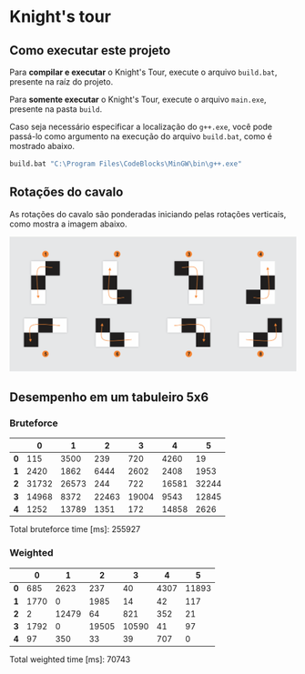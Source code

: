 # **Knight's tour**


## Como executar este projeto

Para **compilar e executar** o Knight's Tour, execute o arquivo `build.bat`, presente na raíz do projeto.

Para **somente executar** o Knight's Tour, execute o arquivo `main.exe`, presente na pasta `build`.

Caso seja necessário especificar a localização do `g++.exe`, você pode passá-lo como argumento na execução do arquivo `build.bat`, como é mostrado abaixo.

```bash
build.bat "C:\Program Files\CodeBlocks\MinGW\bin\g++.exe"
```


## Rotações do cavalo

As rotações do cavalo são ponderadas iniciando pelas rotações verticais, como mostra a imagem abaixo.

<img src="img/Rotations.png"/>


## Desempenho em um tabuleiro 5x6

### Bruteforce
||0|1|2|3|4|5|
|---|---|---|---|---|---|---|
|**0**|115|3500|239|720|4260|19|
|**1**|2420|1862|6444|2602|2408|1953|
|**2**|31732|26573|244|722|16581|32244|
|**3**|14968|8372|22463|19004|9543|12845|
|**4**|1252|13789|1351|172|14858|2626|

Total bruteforce time [ms]: 255927

### Weighted
||0|1|2|3|4|5|
|---|---|---|---|---|---|---|
|**0**|685|2623|237|40|4307|11893|
|**1**|1770|0|1985|14|42|117|
|**2**|2|12479|64|821|352|21|
|**3**|1792|0|19505|10590|41|97|
|**4**|97|350|33|39|707|0|

Total weighted time [ms]: 70743
